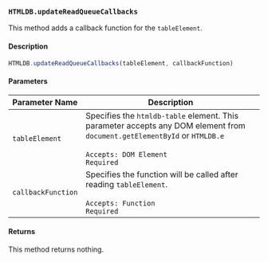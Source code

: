 ### `HTMLDB.updateReadQueueCallbacks`

This method adds a callback function for the `tableElement`.

#### Description

```javascript
HTMLDB.updateReadQueueCallbacks(tableElement, callbackFunction)
```

#### Parameters

| Parameter Name             | Description                               |
| -------------------------- | ----------------------------------------- |
| `tableElement` | Specifies the `htmldb-table` element. This parameter accepts any DOM element from `document.getElementById` or `HTMLDB.e`<br><br>`Accepts: DOM Element`<br>`Required` |
| `callbackFunction` | Specifies the function will be called after reading `tableElement`.<br><br>`Accepts: Function`<br>`Required` |

#### Returns

This method returns nothing.